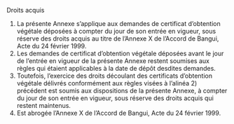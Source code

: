 Droits acquis
1) La présente Annexe s’applique aux demandes de certificat d’obtention végétale
déposées à compter du jour de son entrée en vigueur, sous réserve des droits acquis au
titre de l’Annexe X de l’Accord de Bangui, Acte du 24 février 1999.
2) Les demandes de certificat d’obtention végétale déposées avant le jour de l’entrée en
vigueur de la présente Annexe restent soumises aux règles qui étaient applicables à la
date de dépôt desdites demandes.
3) Toutefois, l’exercice des droits découlant des certificats d’obtention végétale délivrés
conformément aux règles visées à l’alinéa 2) précédent est soumis aux dispositions de la
présente Annexe, à compter du jour de son entrée en vigueur, sous réserve des droits
acquis qui restent maintenus.
4) Est abrogée l’Annexe X de l’Accord de Bangui, Acte du 24 février 1999.